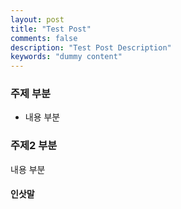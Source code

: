 ```yaml
---
layout: post
title: "Test Post"
comments: false
description: "Test Post Description"
keywords: "dummy content"
---
```


### 주제 부분

- 내용 부분

### 주제2 부분

내용 부분

#### 인삿말
